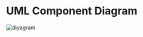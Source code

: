 # UML Component Diagram
![diyagram](https://user-images.githubusercontent.com/83172478/121557237-42e37f80-ca1d-11eb-9e54-71ba3d8c8b0e.png)


